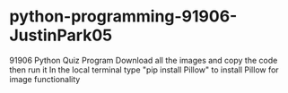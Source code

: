 # python-programming-91906-JustinPark05
91906 Python Quiz Program
Download all the images and copy the code then run it 
In the local terminal type "pip install Pillow" to install Pillow for image functionality
